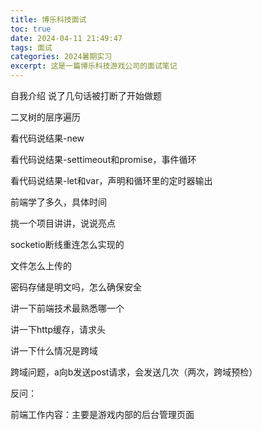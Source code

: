 ```yaml
---
title: 博乐科技面试
toc: true
date: 2024-04-11 21:49:47
tags: 面试
categories: 2024暑期实习
excerpt: 这是一篇博乐科技游戏公司的面试笔记
---
```

自我介绍 说了几句话被打断了开始做题

二叉树的层序遍历

看代码说结果-new

看代码说结果-settimeout和promise，事件循环

看代码说结果-let和var，声明和循环里的定时器输出

前端学了多久，具体时间

挑一个项目讲讲，说说亮点

socketio断线重连怎么实现的

文件怎么上传的

密码存储是明文吗，怎么确保安全

讲一下前端技术最熟悉哪一个

讲一下http缓存，请求头

讲一下什么情况是跨域

跨域问题，a向b发送post请求，会发送几次（两次，跨域预检）

反问：

前端工作内容：主要是游戏内部的后台管理页面
